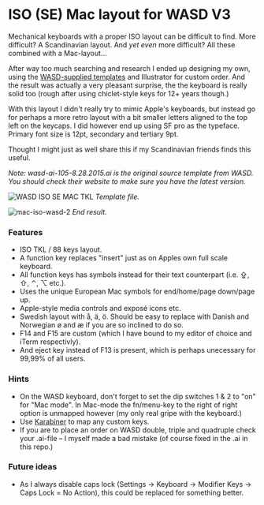 # ISO (SE) Mac layout for WASD V3

Mechanical keyboards with a proper ISO layout can be difficult to find. More difficult? A Scandinavian layout. And *yet even* more difficult? All these combined with a Mac-layout...

After way too much searching and research I ended up designing my own, using the [WASD-supplied templates](https://support.wasdkeyboards.com/hc/en-us/articles/115007847008-Download-Template-Files) and Illustrator for custom order. And the result was actually a very pleasant surprise, the  the keyboard is really solid too (rough after using chiclet-style keys for 12+ years though.)

With this layout I didn't really try to mimic Apple's keyboards, but instead go for perhaps a more retro layout with a bit smaller letters aligned to the top left on the keycaps. I did however end up using SF pro as the typeface. Primary font size is 12pt, secondary and tertiary 9pt.

Thought I might just as well share this if my Scandinavian friends finds this useful.

*Note: wasd-ai-105-8.28.2015.ai is the original source template from WASD. You should check their website to make sure you have the latest version.*

![WASD ISO SE MAC TKL](https://user-images.githubusercontent.com/907114/68190954-b7874a00-ffae-11e9-929e-b109a239380f.png)
*Template file.*  

![mac-iso-wasd-2](https://user-images.githubusercontent.com/907114/68192566-cb807b00-ffb1-11e9-801b-7235051b2555.jpg)
*End result.*

### Features

* ISO TKL / 88 keys layout.
* A function key replaces "insert" just as on Apples own full scale keyboard.
* All function keys has symbols instead for their text counterpart (i.e. ⇪, ⇧, ⌃, ⌥ etc.).
* Uses the unique European Mac symbols for end/home/page down/page up.
* Apple-style media controls and exposé icons etc.
* Swedish layout with å, ä, ö. Should be easy to replace with Danish and Norwegian ø and æ if you are so inclined to do so.
* F14 and F15 are custom (which I have bound to my editor of choice and iTerm respectivly).
* And eject key instead of F13 is present, which is perhaps unecessary for 99,99% of all users.


### Hints

* On the WASD keyboard, don't forget to set the dip switches 1 & 2 to "on" for "Mac mode". In Mac-mode the fn/menu-key to the right of right option is unmapped however (my only real gripe with the keyboard.)
* Use [Karabiner](https://pqrs.org/osx/karabiner/) to map any custom keys.
* If you are to place an order on WASD double, triple and quadruple check your .ai-file – I myself made a bad mistake (of course fixed in the .ai in this repo.)

### Future ideas

* As I always disable caps lock (Settings -> Keyboard -> Modifier Keys -> Caps Lock = No Action), this could be replaced for something better.
